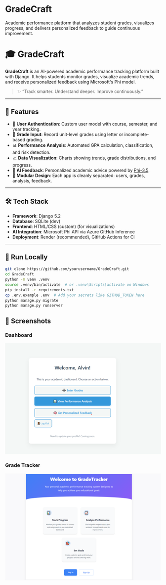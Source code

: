 # GradeCraft
Academic performance platform that analyzes student grades, visualizes progress, and delivers personalized feedback to guide continuous improvement.

# 🎓 GradeCraft

**GradeCraft** is an AI-powered academic performance tracking platform built with Django. It helps students monitor grades, visualize academic trends, and receive personalized feedback using Microsoft's Phi model.

> ✨ “Track smarter. Understand deeper. Improve continuously.”

---

## 🚀 Features

- 🔐 **User Authentication**: Custom user model with course, semester, and year tracking.
- 📝 **Grade Input**: Record unit-level grades using letter or incomplete-based grading.
- 📊 **Performance Analysis**: Automated GPA calculation, classification, and risk detection.
- 📈 **Data Visualization**: Charts showing trends, grade distributions, and progress.
- 🤖 **AI Feedback**: Personalized academic advice powered by [Phi-3.5](https://github.com/microsoft/Phi-3.5-vision-instruct).
- 🧠 **Modular Design**: Each app is cleanly separated: users, grades, analysis, feedback.

---

## 🛠 Tech Stack

- **Framework**: Django 5.2
- **Database**: SQLite (dev)
- **Frontend**: HTML/CSS (custom) (for visualizations)
- **AI Integration**: Microsoft Phi API via Azure GitHub Inference
- **Deployment**: Render (recommended), GitHub Actions for CI

---

## 🧪 Run Locally

```bash
git clone https://github.com/yourusername/GradeCraft.git
cd GradeCraft
python -m venv .venv
source .venv/bin/activate  # or .venv\Scripts\activate on Windows
pip install -r requirements.txt
cp .env.example .env  # Add your secrets like GITHUB_TOKEN here
python manage.py migrate
python manage.py runserver
```

## 📸 Screenshots

### Dashboard
![Dashboard](assets/screenshots/dashboard.png)

### Grade Tracker
![Charts](assets/screenshots/Grade_tracker.png)

